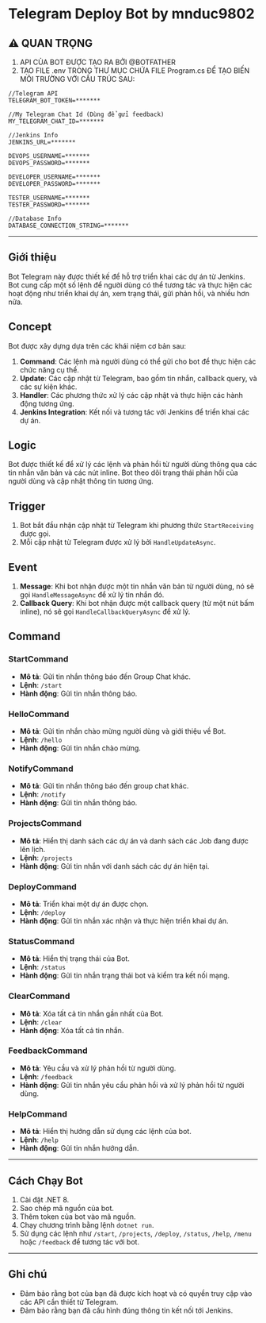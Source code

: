 # Telegram Deploy Bot by mnduc9802

## :warning: QUAN TRỌNG

1. API CỦA BOT ĐƯỢC TẠO RA BỞI @BOTFATHER
2. TẠO FILE .env TRONG THƯ MỤC CHỨA FILE Program.cs ĐỂ TẠO BIẾN MÔI TRƯỜNG VỚI CẤU TRÚC SAU:
```
//Telegram API
TELEGRAM_BOT_TOKEN=*******

//My Telegram Chat Id (Dùng để gửi feedback)
MY_TELEGRAM_CHAT_ID=*******

//Jenkins Info
JENKINS_URL=*******

DEVOPS_USERNAME=*******
DEVOPS_PASSWORD=*******

DEVELOPER_USERNAME=*******
DEVELOPER_PASSWORD=*******

TESTER_USERNAME=*******
TESTER_PASSWORD=*******

//Database Info
DATABASE_CONNECTION_STRING=*******
```
---

## Giới thiệu

Bot Telegram này được thiết kế để hỗ trợ triển khai các dự án từ Jenkins. Bot cung cấp một số lệnh để người dùng có thể tương tác và thực hiện các hoạt động như triển khai dự án, xem trạng thái, gửi phản hồi, và nhiều hơn nữa.

## Concept

Bot được xây dựng dựa trên các khái niệm cơ bản sau:

1. **Command**: Các lệnh mà người dùng có thể gửi cho bot để thực hiện các chức năng cụ thể.
2. **Update**: Các cập nhật từ Telegram, bao gồm tin nhắn, callback query, và các sự kiện khác.
3. **Handler**: Các phương thức xử lý các cập nhật và thực hiện các hành động tương ứng.
4. **Jenkins Integration**: Kết nối và tương tác với Jenkins để triển khai các dự án.

## Logic

Bot được thiết kế để xử lý các lệnh và phản hồi từ người dùng thông qua các tin nhắn văn bản và các nút inline. Bot theo dõi trạng thái phản hồi của người dùng và cập nhật thông tin tương ứng.

## Trigger

1. Bot bắt đầu nhận cập nhật từ Telegram khi phương thức `StartReceiving` được gọi.
2. Mỗi cập nhật từ Telegram được xử lý bởi `HandleUpdateAsync`.

## Event

1. **Message**: Khi bot nhận được một tin nhắn văn bản từ người dùng, nó sẽ gọi `HandleMessageAsync` để xử lý tin nhắn đó.
2. **Callback Query**: Khi bot nhận được một callback query (từ một nút bấm inline), nó sẽ gọi `HandleCallbackQueryAsync` để xử lý.

## Command

### StartCommand
- **Mô tả**: Gửi tin nhắn thông báo đến Group Chat khác.
- **Lệnh**: `/start`
- **Hành động**: Gửi tin nhắn thông báo.

### HelloCommand
- **Mô tả**: Gửi tin nhắn chào mừng người dùng và giới thiệu về Bot.
- **Lệnh**: `/hello`
- **Hành động**: Gửi tin nhắn chào mừng.

### NotifyCommand
- **Mô tả**: Gửi tin nhắn thông báo đến group chat khác.
- **Lệnh**: `/notify`
- **Hành động**: Gửi tin nhắn thông báo.

### ProjectsCommand
- **Mô tả**: Hiển thị danh sách các dự án và danh sách các Job đang được lên lịch.
- **Lệnh**: `/projects`
- **Hành động**: Gửi tin nhắn với danh sách các dự án hiện tại.

### DeployCommand
- **Mô tả**: Triển khai một dự án được chọn.
- **Lệnh**: `/deploy`
- **Hành động**: Gửi tin nhắn xác nhận và thực hiện triển khai dự án.

### StatusCommand
- **Mô tả**: Hiển thị trạng thái của Bot.
- **Lệnh**: `/status`
- **Hành động**: Gửi tin nhắn trạng thái bot và kiểm tra kết nối mạng.

### ClearCommand
- **Mô tả**: Xóa tất cả tin nhắn gần nhất của Bot.
- **Lệnh**: `/clear`
- **Hành động**: Xóa tất cả tin nhắn.

### FeedbackCommand
- **Mô tả**: Yêu cầu và xử lý phản hồi từ người dùng.
- **Lệnh**: `/feedback`
- **Hành động**: Gửi tin nhắn yêu cầu phản hồi và xử lý phản hồi từ người dùng.

### HelpCommand
- **Mô tả**: Hiển thị hướng dẫn sử dụng các lệnh của bot.
- **Lệnh**: `/help`
- **Hành động**: Gửi tin nhắn hướng dẫn.


---

## Cách Chạy Bot

1. Cài đặt .NET 8.
2. Sao chép mã nguồn của bot.
3. Thêm token của bot vào mã nguồn.
4. Chạy chương trình bằng lệnh `dotnet run`.
5. Sử dụng các lệnh như `/start`, `/projects`, `/deploy`, `/status`, `/help`, `/menu` hoặc `/feedback` để tương tác với bot.

---

## Ghi chú

- Đảm bảo rằng bot của bạn đã được kích hoạt và có quyền truy cập vào các API cần thiết từ Telegram.
- Đảm bảo rằng bạn đã cấu hình đúng thông tin kết nối tới Jenkins.
